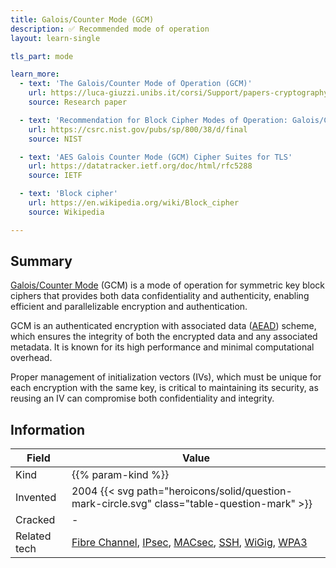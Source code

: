 ```yaml
---
title: Galois/Counter Mode (GCM)
description: ✅ Recommended mode of operation
layout: learn-single

tls_part: mode

learn_more:
  - text: 'The Galois/Counter Mode of Operation (GCM)'
    url: https://luca-giuzzi.unibs.it/corsi/Support/papers-cryptography/gcm-spec.pdf
    source: Research paper

  - text: 'Recommendation for Block Cipher Modes of Operation: Galois/Counter Mode (GCM) and GMAC'
    url: https://csrc.nist.gov/pubs/sp/800/38/d/final
    source: NIST

  - text: 'AES Galois Counter Mode (GCM) Cipher Suites for TLS'
    url: https://datatracker.ietf.org/doc/html/rfc5288
    source: IETF

  - text: 'Block cipher'
    url: https://en.wikipedia.org/wiki/Block_cipher
    source: Wikipedia

---
```


## Summary

[Galois/Counter Mode][GCM] (GCM) is a mode of operation for symmetric key block ciphers that provides both data confidentiality and authenticity, enabling efficient and parallelizable encryption and authentication.

GCM is an authenticated encryption with associated data ([AEAD]) scheme, which ensures the integrity of both the encrypted data and any associated metadata. It is known for its high performance and minimal computational overhead.

Proper management of initialization vectors (IVs), which must be unique for each encryption with the same key, is critical to maintaining its security, as reusing an IV can compromise both confidentiality and integrity.

## Information

| Field        | Value                                                                                        |
|--------------|----------------------------------------------------------------------------------------------|
| Kind         | {{% param-kind %}}                                                                           |
| Invented     | 2004 {{< svg path="heroicons/solid/question-mark-circle.svg" class="table-question-mark" >}} |
| Cracked      | -                                                                                            |
| Related tech | [Fibre Channel], [IPsec], [MACsec], [SSH], [WiGig], [WPA3]                                   |

[AEAD]: https://en.wikipedia.org/wiki/Authenticated_encryption
[Fibre Channel]: https://en.wikipedia.org/wiki/Fibre_Channel
[GCM]: https://en.wikipedia.org/wiki/Galois/Counter_Mode
[IPsec]: https://en.wikipedia.org/wiki/IPsec
[MACsec]: https://en.wikipedia.org/wiki/MACsec
[SSH]: https://en.wikipedia.org/wiki/Secure_Shell
[WiGig]: https://en.wikipedia.org/wiki/WiGig
[WPA3]: https://en.wikipedia.org/wiki/Wi-Fi_Protected_Access#WPA3
